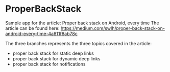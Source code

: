 # ProperBackStack

Sample app for the article: Proper back stack on Android, every time
The article can be found here: 
https://medium.com/swlh/proper-back-stack-on-android-every-time-4a811f8ab78c

The three branches represents the three topics covered in the article:
 - proper back stack for static deep links
 - proper back stack for dynamic deep links
 - proper back stack for notifications
